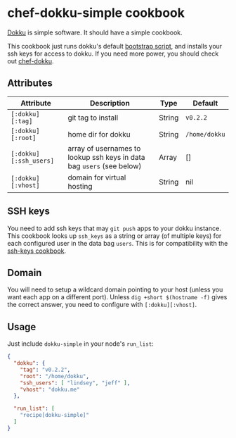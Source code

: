 # chef-dokku-simple cookbook

[Dokku](https://github.com/progrium/dokku) is simple software. It
should have a simple cookbook.

This cookbook just runs dokku's default
[bootstrap script](https://github.com/progrium/dokku/blob/master/bootstrap.sh),
and installs your ssh keys for access to dokku. If you need more
power, you should check out
[chef-dokku](https://github.com/fgrehm/chef-dokku).

## Attributes

Attribute | Description | Type | Default
----------|-------------|------|--------
`[:dokku][:tag]` | git tag to install | String | `v0.2.2`
`[:dokku][:root]` | home dir for dokku | String | `/home/dokku`
`[:dokku][:ssh_users]` | array of usernames to lookup ssh keys in data bag `users` (see below) | Array | []
`[:dokku][:vhost]` | domain for virtual hosting | String | nil

## SSH keys

You need to add ssh keys that may `git push` apps to your dokku
instance. This cookbook looks up `ssh_keys` as a string or array (of
multiple keys) for each configured user in the data bag `users`. This
is for compatibility with the
[ssh-keys cookbook](https://github.com/nickola/chef-ssh-keys).

## Domain

You will need to setup a wildcard domain pointing to your host (unless
you want each app on a different port). Unless `dig +short $(hostname -f)`
gives the correct answer, you need to configure with `[:dokku][:vhost]`.

## Usage

Just include `dokku-simple` in your node's `run_list`:

```json
{
  "dokku": {
    "tag": "v0.2.2",
    "root": "/home/dokku",
    "ssh_users": [ "lindsey", "jeff" ],
    "vhost": "dokku.me"
  },

  "run_list": [
    "recipe[dokku-simple]"
  ]
}
```
